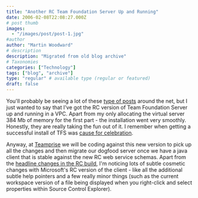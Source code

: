```yaml
---
title: "Another RC Team Foundation Server Up and Running"
date: 2006-02-08T22:08:27.000Z
# post thumb
images:
  - "/images/post/post-1.jpg"
#author
author: "Martin Woodward"
# description
description: "Migrated from old blog archive"
# Taxonomies
categories: ["Technology"]
tags: ["blog", "archive"]
type: "regular" # available type (regular or featured)
draft: false
---
```


You'll probably be seeing a lot of these [type of posts](http://blogs.msdn.com/robcaron/archive/2006/02/07/527353.aspx) around the net, but I just wanted to say that I've got the RC version of Team Foundation Server up and running in a VPC.  Apart from my only allocating the virtual server 384 Mb of memory for the first part - the installation went very smoothly.  Honestly, they are really taking the fun out of it.  I remember when getting a successful install of TFS was [cause for celebration](http://www.woodwardweb.com/vsts/000137.html).

Anyway, at [Teamprise](http://www.teamprise.com) we will be coding against this new version to pick up all the changes and then migrate our dogfood server once we have a java client that is stable against the new RC web service schemas.  Apart from the [headline changes in the RC build](http://blogs.msdn.com/jeffbe/archive/2006/01/22/515917.aspx), I'm noticing lots of subtle cosmetic changes with Microsoft's RC version of the client - like all the additional subtle help pointers and a few really minor things (such as the current workspace version of a file being displayed when you right-click and select properties within Source Control Explorer).